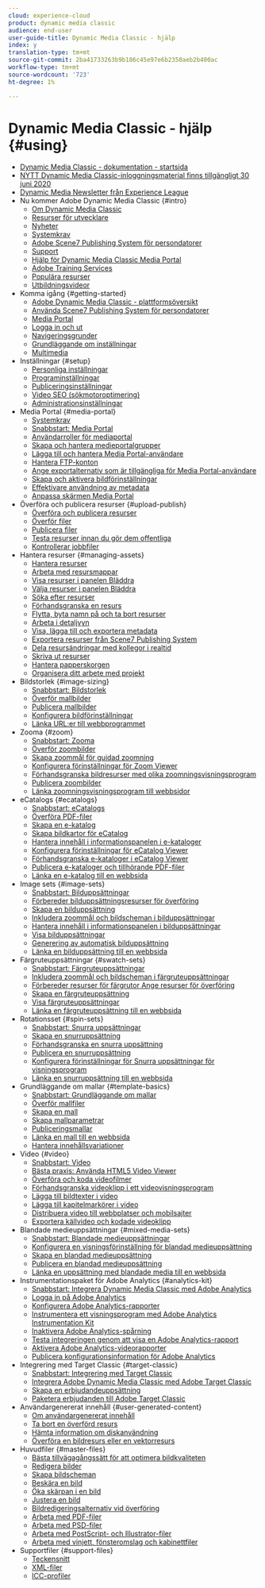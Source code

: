 ```yaml
---
cloud: experience-cloud
product: dynamic media classic
audience: end-user
user-guide-title: Dynamic Media Classic - hjälp
index: y
translation-type: tm+mt
source-git-commit: 2ba41733263b9b186c45e97e6b2350aeb2b400ac
workflow-type: tm+mt
source-wordcount: '723'
ht-degree: 1%

---
```



# Dynamic Media Classic - hjälp {#using}

+ [Dynamic Media Classic - dokumentation - startsida](home.md)
+ [NYTT Dynamic Media Classic-inloggningsmaterial finns tillgängligt 30 juni 2020](new-ui-2020.md)
+ [Dynamic Media Newsletter från Experience League](dynamic-media-newsletter.md)
+ Nu kommer Adobe Dynamic Media Classic {#intro}
   + [Om Dynamic Media Classic](introduction.md)
   + [Resurser för utvecklare](developer-resources.md)
   + [Nyheter](whats-new.md)
   + [Systemkrav](system-requirements.md)
   + [Adobe Scene7 Publishing System för persondatorer](scene7-publishing-system-desktop-applications.md)
   + [Support](support.md)
   + [Hjälp för Dynamic Media Classic Media Portal](help-scene7-media-portal.md)
   + [Adobe Training Services](training-services.md)
   + [Populära resurser](popular-resources.md)
   + [Utbildningsvideor](training-videos.md)
+ Komma igång {#getting-started}
   + [Adobe Dynamic Media Classic - plattformsöversikt](scene7-platform-overview.md)
   + [Använda Scene7 Publishing System för persondatorer](using-scene7-publishing-system-desktop.md)
   + [Media Portal](media-portal.md)
   + [Logga in och ut](signing-out.md)
   + [Navigeringsgrunder](navigation-basics.md)
   + [Grundläggande om inställningar](setup-basics.md)
   + [Multimedia](rich-media.md)
+ Inställningar {#setup}
   + [Personliga inställningar](personal-setup.md)
   + [Programinställningar](application-setup.md)
   + [Publiceringsinställningar](publish-setup.md)
   + [Video SEO (sökmotoroptimering)](video-seo-search-engine-optimization.md)
   + [Administrationsinställningar](administration-setup.md)
+ Media Portal {#media-portal}
   + [Systemkrav](system-requirements-1.md)
   + [Snabbstart: Media Portal](quick-start-media-portal-administration.md)
   + [Användarroller för mediaportal](media-portal-user-roles.md)
   + [Skapa och hantera medieportalgrupper](creating-media-portal-groups.md)
   + [Lägga till och hantera Media Portal-användare](adding-media-portal-users.md)
   + [Hantera FTP-konton](ftp-accounts.md)
   + [Ange exportalternativ som är tillgängliga för Media Portal-användare](specifying-export-options-available-media.md)
   + [Skapa och aktivera bildförinställningar](creating-enabling-image-presets.md)
   + [Effektivare användning av metadata](making-efficient-metadata.md)
   + [Anpassa skärmen Media Portal](customizing-media-portal-screen.md)
+ Överföra och publicera resurser {#upload-publish}
   + [Överföra och publicera resurser](about-asset-upload-publish.md)
   + [Överför filer](uploading-files.md)
   + [Publicera filer ](publishing-files.md)
   + [Testa resurser innan du gör dem offentliga](testing-assets-making-them-public.md)
   + [Kontrollerar jobbfiler](checking-job-files.md)
+ Hantera resurser {#managing-assets}
   + [Hantera resurser](about-managing-assets.md)
   + [Arbeta med resursmappar](asset-folders.md)
   + [Visa resurser i panelen Bläddra](viewing-assets-browse-panel.md)
   + [Välja resurser i panelen Bläddra](selecting-assets-browse-panel.md)
   + [Söka efter resurser](searching-assets.md)
   + [Förhandsgranska en resurs](previewing-asset.md)
   + [Flytta, byta namn på och ta bort resurser](moving-renaming-deleting-assets.md)
   + [Arbeta i detaljvyn ](detail-view.md)
   + [Visa, lägga till och exportera metadata](viewing-adding-exporting-metadata.md)
   + [Exportera resurser från Scene7 Publishing System](exporting-assets-scene7-publishing-system.md)
   + [Dela resursändringar med kollegor i realtid](sharing-asset-changes-peers-real.md)
   + [Skriva ut resurser](printing-assets.md)
   + [Hantera papperskorgen](trash-folder.md)
   + [Organisera ditt arbete med projekt](organizing-projects.md)
+ Bildstorlek {#image-sizing}
   + [Snabbstart: Bildstorlek](quick-start-image-sizing.md)
   + [Överför mallbilder](uploading-master-images.md)
   + [Publicera mallbilder](publishing-master-images.md)
   + [Konfigurera bildförinställningar](setting-image-presets.md)
   + [Länka URL:er till webbprogrammet](linking-urls-web-application.md)
+ Zooma {#zoom}
   + [Snabbstart: Zooma](quick-start-zoom.md)
   + [Överför zoombilder](uploading-zoom-images.md)
   + [Skapa zoommål för guidad zoomning](creating-zoom-targets-guided-zoom.md)
   + [Konfigurera förinställningar för Zoom Viewer](setting-zoom-viewer-presets.md)
   + [Förhandsgranska bildresurser med olika zoomningsvisningsprogram](previewing-image-assets-different-zoom.md)
   + [Publicera zoombilder](publishing-zoom-images.md)
   + [Länka zoomningsvisningsprogram till webbsidor](linking-zoom-viewers-web-pages.md)
+ eCatalogs {#ecatalogs}
   + [Snabbstart: eCatalogs](quick-start-ecatalog.md)
   + [Överföra PDF-filer](uploading-pdf-files.md)
   + [Skapa en e-katalog](creating-ecatalog.md)
   + [Skapa bildkartor för eCatalog](creating-ecatalog-image-maps.md)
   + [Hantera innehåll i informationspanelen i e-kataloger](info-panel-content.md)
   + [Konfigurera förinställningar för eCatalog Viewer](setting-ecatalog-viewer-presets.md)
   + [Förhandsgranska e-kataloger i eCatalog Viewer](previewing-ecatalogs-ecatalog-viewer.md)
   + [Publicera e-kataloger och tillhörande PDF-filer](publishing-ecatalogs-associated-pdfs.md)
   + [Länka en e-katalog till en webbsida](linking-ecatalog-web-page.md)
+ Image sets {#image-sets}
   + [Snabbstart: Bilduppsättningar](quick-start-image-sets.md)
   + [Förbereder bilduppsättningsresurser för överföring](preparing-image-set-assets-upload.md)
   + [Skapa en bilduppsättning](creating-image-set.md)
   + [Inkludera zoommål och bildscheman i bilduppsättningar](including-zoom-targets-image-maps.md)
   + [Hantera innehåll i informationspanelen i bilduppsättningar](info-panel-content-1.md)
   + [Visa bilduppsättningar](viewing-image-sets.md)
   + [Generering av automatisk bilduppsättning](automated-image-set-generation.md)
   + [Länka en bilduppsättning till en webbsida](linking-image-set-web-page.md)
+ Färgruteuppsättningar {#swatch-sets}
   + [Snabbstart: Färgruteuppsättningar](quick-start-swatch-sets.md)
   + [Inkludera zoommål och bildscheman i färgruteuppsättningar](including-zoom-targets-image-maps-1.md)
   + [Förbereder resurser för färgrutor Ange resurser för överföring](preparing-swatch-set-assets-upload.md)
   + [Skapa en färgruteuppsättning](creating-swatch-set.md)
   + [Visa färgruteuppsättningar](viewing-swatch-sets.md)
   + [Länka en färgruteuppsättning till en webbsida](linking-swatch-set-web-page.md)
+ Rotationsset {#spin-sets}
   + [Snabbstart: Snurra uppsättningar](quick-start-spin-sets.md)
   + [Skapa en snurruppsättning](creating-spin-set.md)
   + [Förhandsgranska en snurra uppsättning](previewing-spin-set.md)
   + [Publicera en snurruppsättning](publishing-spin-set.md)
   + [Konfigurera förinställningar för Snurra uppsättningar för visningsprogram](setting-spin-set-viewer-presets.md)
   + [Länka en snurruppsättning till en webbsida](linking-spin-set-web-page.md)
+ Grundläggande om mallar {#template-basics}
   + [Snabbstart: Grundläggande om mallar](quick-start-template-basics.md)
   + [Överför mallfiler](uploading-template-files.md)
   + [Skapa en mall](creating-template.md)
   + [Skapa mallparametrar](creating-template-parameters.md)
   + [Publiceringsmallar](publishing-templates.md)
   + [Länka en mall till en webbsida](linking-template-web-page.md)
   + [Hantera innehållsvariationer](content-variations.md)
+ Video {#video}
   + [Snabbstart: Video](quick-start-video.md)
   + [Bästa praxis: Använda HTML5 Video Viewer](best-practice-using-html5-video.md)
   + [Överföra och koda videofilmer](uploading-encoding-videos.md)
   + [Förhandsgranska videoklipp i ett videovisningsprogram](previewing-videos-video-viewer.md)
   + [Lägga till bildtexter i video](adding-captions-video.md)
   + [Lägga till kapitelmarkörer i video](adding-chapter-markers-video.md)
   + [Distribuera video till webbplatser och mobilsajter](deploying-video-websites-mobile-sites.md)
   + [Exportera källvideo och kodade videoklipp](exporting-source-encoded-videos.md)
+ Blandade medieuppsättningar {#mixed-media-sets}
   + [Snabbstart: Blandade medieuppsättningar](quick-start-mixed-media-sets.md)
   + [Konfigurera en visningsförinställning för blandad medieuppsättning](setting-mixed-media-set-viewer.md)
   + [Skapa en blandad medieuppsättning](creating-mixed-media-set.md)
   + [Publicera en blandad medieuppsättning](publishing-mixed-media-set.md)
   + [Länka en uppsättning med blandade media till en webbsida](linking-mixed-media-set-web.md)
+ Instrumentationspaket för Adobe Analytics {#analytics-kit}
   + [Snabbstart: Integrera Dynamic Media Classic med Adobe Analytics](quick-start-integrating-scene7-analytics.md)
   + [Logga in på Adobe Analytics](log-analytics.md)
   + [Konfigurera Adobe Analytics-rapporter](configuring-analytics-reports.md)
   + [Instrumentera ett visningsprogram med Adobe Analytics Instrumentation Kit](instrumenting-viewer-using-analytics-instrumentation.md)
   + [Inaktivera Adobe Analytics-spårning](disabling-analytics-tracking.md)
   + [Testa integreringen genom att visa en Adobe Analytics-rapport](testing-integration-viewing-analytics-report.md)
   + [Aktivera Adobe Analytics-videorapporter](enabling-analytics-video-reports.md)
   + [Publicera konfigurationsinformation för Adobe Analytics](publishing-analytics-configuration-information.md)
+ Integrering med Target Classic {#target-classic}
   + [Snabbstart: Integrering med Target Classic](quick-start-target-classic-integration.md)
   + [Integrera Adobe Dynamic Media Classic med Adobe Target Classic](integrating-scene7-target-classic.md)
   + [Skapa en erbjudandeuppsättning](creating-offer-set.md)
   + [Paketera erbjudanden till Adobe Target Classic](pushing-offer-sets-target-classic.md)
+ Användargenererat innehåll {#user-generated-content}
   + [Om användargenererat innehåll](about-ugc.md)
   + [Ta bort en överförd resurs](deleting-uploaded-asset.md)
   + [Hämta information om diskanvändning](getting-disk-usage-information.md)
   + [Överföra en bildresurs eller en vektorresurs](uploading-image-asset-or-vector.md)
+ Huvudfiler {#master-files}
   + [Bästa tillvägagångssätt för att optimera bildkvaliteten](best-practices-optimizing-quality-images.md)
   + [Redigera bilder](editing-images.md)
   + [Skapa bildscheman](creating-image-maps.md)
   + [Beskära en bild](cropping-image.md)
   + [Öka skärpan i en bild](sharpening-image.md)
   + [Justera en bild](adjusting-image.md)
   + [Bildredigeringsalternativ vid överföring](image-editing-options-upload.md)
   + [Arbeta med PDF-filer](pdfs.md)
   + [Arbeta med PSD-filer ](psd-files.md)
   + [Arbeta med PostScript- och Illustrator-filer](postscript-illustrator-files.md)
   + [Arbeta med vinjett, fönsteromslag och kabinettfiler](vignette-window-covering-cabinet-files.md)
+ Supportfiler {#support-files}
   + [Teckensnitt](fonts.md)
   + [XML-filer](xml-files.md)
   + [ICC-profiler](icc-profiles.md)
